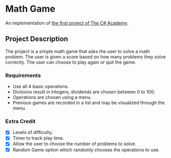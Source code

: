 # Math Game
An implementation of [the first project of The C# Academy](https://www.thecsharpacademy.com/project/53).

## Project Description
The project is a simple math game that asks the user to solve a math problem. The user is given a score based on how many problems they solve correctly. The user can choose to play again or quit the game.

### Requirements
- Use all 4 basic operations.
- Divisions result in integers; dividends are chosen between 0 to 100.
- Operations are chosen using a menu.
- Previous games are recorded in a list and may be visualized through the menu.
 
### Extra Credit
- [x] Levels of difficulty.
- [x] Timer to track play time.
- [x] Allow the user to choose the number of problems to solve.
- [x] Random Game option which randomly chooses the operations to use.
